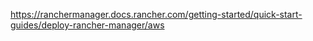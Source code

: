 https://ranchermanager.docs.rancher.com/getting-started/quick-start-guides/deploy-rancher-manager/aws
